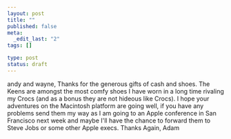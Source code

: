 ```yaml
--- 
layout: post
title: ""
published: false
meta: 
  _edit_last: "2"
tags: []

type: post
status: draft
---
```

andy and wayne, Thanks for the generous gifts of cash and shoes. The Keens are amongst the most comfy shoes I have worn in a long time rivaling my Crocs (and as a bonus they are not hideous like Crocs). I hope your adventures on the Macintosh platform are going well, if you have any problems send them my way as I am going to an Apple conference in San Francisco next week and maybe I'll have the chance to forward them to Steve Jobs or some other Apple execs. Thanks Again, Adam 
